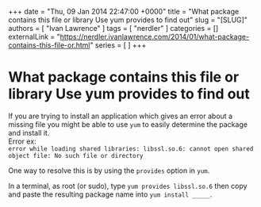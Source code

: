 +++
date = "Thu, 09 Jan 2014 22:47:00 +0000"
title = "What package contains this file or library Use yum provides to find out"
slug = "[SLUG]"
authors = [ "Ivan Lawrence" ]
tags = [ "nerdler" ]
categories = []
externalLink = "https://nerdler.ivanlawrence.com/2014/01/what-package-contains-this-file-or.html"
series = [ ]
+++

# What package contains this file or library Use yum provides to find out

If you are trying to install an application which gives an error about a missing file you might be able to use `yum` to easily determine the package and install it.  
Error ex:  
`error while loading shared libraries: libssl.so.6: cannot open shared object file: No such file or directory`  
  
One way to resolve this is by using the `provides` option in `yum`.  
  
In a terminal, as root (or sudo), type `yum provides libssl.so.6` then copy and paste the resulting package name into `yum install _____`.